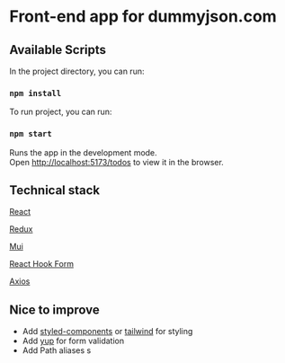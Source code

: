 # Front-end app for dummyjson.com

## Available Scripts

In the project directory, you can run:

### `npm install`

To run project, you can run:

### `npm start`

Runs the app in the development mode.\
Open [http://localhost:5173/todos](http://localhost:3000) to view it in the browser.

## Technical stack

<a href="https://react.dev/">React</a>

<a href="https://redux-toolkit.js.org/">Redux</a>

<a href="https://mui.com/">Mui</a>

<a href="https://react-hook-form.com/">React Hook Form</a>

<a href="https://axios-http.com/ru/">Axios</a>

## Nice to improve

- Add <a href="https://styled-components.com/">styled-components</a> or <a href="https://tailwindcss.com/">tailwind</a> for styling
- Add <a href="https://styled-components.com/">yup</a> for form validation
- Add Path aliases
  s

